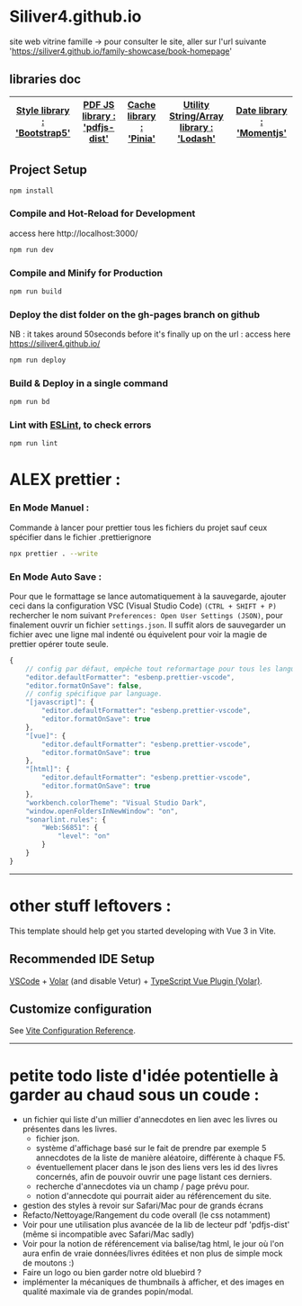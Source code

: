 # Siliver4.github.io
site web vitrine famille
-> pour consulter le site, aller sur l'url suivante 'https://siliver4.github.io/family-showcase/book-homepage'

## libraries doc
| [Style library : 'Bootstrap5'](https://getbootstrap.com/docs/5.0)  | [PDF JS library : 'pdfjs-dist'](https://github.com/mozilla/pdf.js) | [Cache library : 'Pinia'](https://pinia.vuejs.org/core-concepts/) | [Utility String/Array library : 'Lodash'](https://lodash.com/docs/) | [Date library : 'Momentjs'](https://momentjs.com/docs/) |
| ------------- | ------------- | ------------- | ------------- | ------------- |

## Project Setup
```sh
npm install
```

### Compile and Hot-Reload for Development
access here http://localhost:3000/

```sh
npm run dev
```

### Compile and Minify for Production
```sh
npm run build
```

### Deploy the dist folder on the gh-pages branch on github
NB : it takes around 50seconds before it's finally up on the url :
access here https://siliver4.github.io/

```sh
npm run deploy
```

### Build & Deploy in a single command
```sh
npm run bd
```

### Lint with [ESLint](https://eslint.org/), to check errors
```sh
npm run lint
```

# ALEX prettier :
### En Mode Manuel :
Commande à lancer pour prettier tous les fichiers du projet sauf ceux spécifier dans le fichier .prettierignore

```sh
npx prettier . --write
```

### En Mode Auto Save :
Pour que le formattage se lance automatiquement à la sauvegarde, ajouter ceci dans la configuration VSC (Visual Studio Code) `(CTRL + SHIFT + P)` rechercher le nom suivant `Preferences: Open User Settings (JSON)`, pour finalement ouvrir un fichier `settings.json`. Il suffit alors de sauvegarder un fichier avec une ligne mal indenté ou équivelent pour voir la magie de prettier opérer toute seule.

```js
{
    // config par défaut, empêche tout reformartage pour tous les languages (sauf ceux listé plus bas).
    "editor.defaultFormatter": "esbenp.prettier-vscode",
    "editor.formatOnSave": false,
    // config spécifique par language.
    "[javascript]": {
        "editor.defaultFormatter": "esbenp.prettier-vscode",
        "editor.formatOnSave": true
    },
    "[vue]": {
        "editor.defaultFormatter": "esbenp.prettier-vscode",
        "editor.formatOnSave": true
    },
    "[html]": {
        "editor.defaultFormatter": "esbenp.prettier-vscode",
        "editor.formatOnSave": true
    },
    "workbench.colorTheme": "Visual Studio Dark",
    "window.openFoldersInNewWindow": "on",
    "sonarlint.rules": {
        "Web:S6851": {
            "level": "on"
        }
    }
}
```

---
# other stuff leftovers :

This template should help get you started developing with Vue 3 in Vite.

## Recommended IDE Setup
[VSCode](https://code.visualstudio.com/) + [Volar](https://marketplace.visualstudio.com/items?itemName=Vue.volar) (and disable Vetur) + [TypeScript Vue Plugin (Volar)](https://marketplace.visualstudio.com/items?itemName=Vue.vscode-typescript-vue-plugin).

## Customize configuration
See [Vite Configuration Reference](https://vitejs.dev/config/).


---
# petite todo liste d'idée potentielle à garder au chaud sous un coude :
- un fichier qui liste d'un millier d'annecdotes en lien avec les livres ou présentes dans les livres.
  - fichier json.
  - système d'affichage basé sur le fait de prendre par exemple 5 annecdotes de la liste de manière aléatoire, différente à chaque F5.
  - éventuellement placer dans le json des liens vers les id des livres concernés, afin de pouvoir ouvrir une page listant ces derniers.
  - recherche d'annecdotes via un champ / page prévu pour.
  - notion d'annecdote qui pourrait aider au référencement du site.
- gestion des styles à revoir sur Safari/Mac pour de grands écrans
- Refacto/Nettoyage/Rangement du code overall (le css notamment)
- Voir pour une utilisation plus avancée de la lib de lecteur pdf 'pdfjs-dist' (même si incompatible avec Safari/Mac sadly)
- Voir pour la notion de référencement via balise/tag html, le jour où l'on aura enfin de vraie données/livres éditées et non plus de simple mock de moutons :)
- Faire un logo ou bien garder notre old bluebird ?
- implémenter la mécaniques de thumbnails à afficher, et des images en qualité maximale via de grandes popin/modal.
